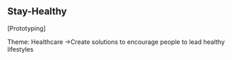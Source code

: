 ## Stay-Healthy
[Prototyping]

Theme: Healthcare
->Create solutions to encourage people to lead healthy lifestyles
